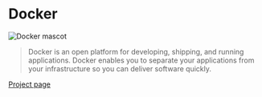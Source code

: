 # Docker

![Docker mascot](https://1000logos.net/wp-content/uploads/2021/11/Docker-Logo.png)

> Docker is an open platform for developing, shipping, and running applications.
> Docker enables you to separate your applications from your infrastructure so you
> can deliver software quickly.

[Project page](https://www.mariskavos.nl/free-whale-crochet-pattern/)
 
